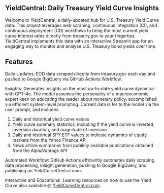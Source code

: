 ## YieldCentral: Daily Treasury Yield Curve Insights

Welcome to YieldCentral, a daily-updated hub for U.S. Treasury Yield Curve data. This project leverages web scraping, continuous integration (CI), and continuous deployment (CD) workflows to bring the most current yield curve interest rates directly from treasury.gov to your fingertips. YieldCentral implements this data with an interactive Streamlit app for an engaging way to monitor and analyze U.S. Treasury bond yields over time.

## Features
Daily Updates: EOD data scraped directly from treasury.gov each day and pushed to Google BigQuery via GitHub Actions Workflow.

Insights: Generates insights on the most up-to-date yield curve dynamics with GPT-4o. The model assumes the personality of a macroeconomic expert keen on educating the reader about monetary policy, accomplished via efficient system-level prompting. Current data is fer to the model via the user prompt, and includes: 
1. Daily and historical yield curve values
2. Yield curve summary statistics, including if the yield curve is inverted, inversion duration, and magnitude of inversion 
3. Daily and historical SPY ETF values to indicate dynamics of equity markets from the Yahoo Finance API 
4. News article summaries from publicly available publications obtained from the AlphaVantage API 

Automated Workflow: GitHub Actions efficiently automates daily scraping, data processing, insight generation, pushing to Google BigQuery, and publishing on YieldCurveCentral.com.

Interactive and Educational: Learning resources on how to use the Yield Curve also available @ [YieldCurveCentral.com](https://www.yieldcurvecentral.com/).

